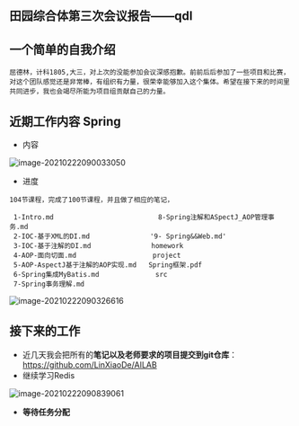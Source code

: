 ## 田园综合体第三次会议报告——qdl



## 一个简单的自我介绍

```
屈德林，计科1805,大三，对上次的没能参加会议深感抱歉。前前后后参加了一些项目和比赛，对这个团队感觉还是非常棒，有组织有力量，很荣幸能够加入这个集体。希望在接下来的时间里共同进步，我也会竭尽所能为项目组贡献自己的力量。
```



## 近期工作内容 Spring

- 内容

![image-20210222090033050](https://i.loli.net/2021/02/22/Yrh9UFs1ebka3Nj.png)

- 进度

```
104节课程，完成了100节课程，并且做了相应的笔记，

 1-Intro.md                          8-Spring注解和ASpectJ_AOP管理事务.md
 2-IOC-基于XML的DI.md               '9- Spring&&Web.md'
 3-IOC-基于注解的DI.md               homework
 4-AOP-面向切面.md                   project
 5-AOP-AspectJ基于注解的AOP实现.md   Spring框架.pdf
 6-Spring集成MyBatis.md              src
 7-Spring事务理解.md
```

![image-20210222090326616](https://i.loli.net/2021/02/22/PVYBujgO3k8FoGb.png)



## 接下来的工作

- 近几天我会把所有的**笔记以及老师要求的项目提交到git仓库**：https://github.com/LinXiaoDe/AILAB
- 继续学习Redis

![image-20210222090839061](https://i.loli.net/2021/02/22/kfX8zCn1uZSI4wD.png)

- **等待任务分配**



